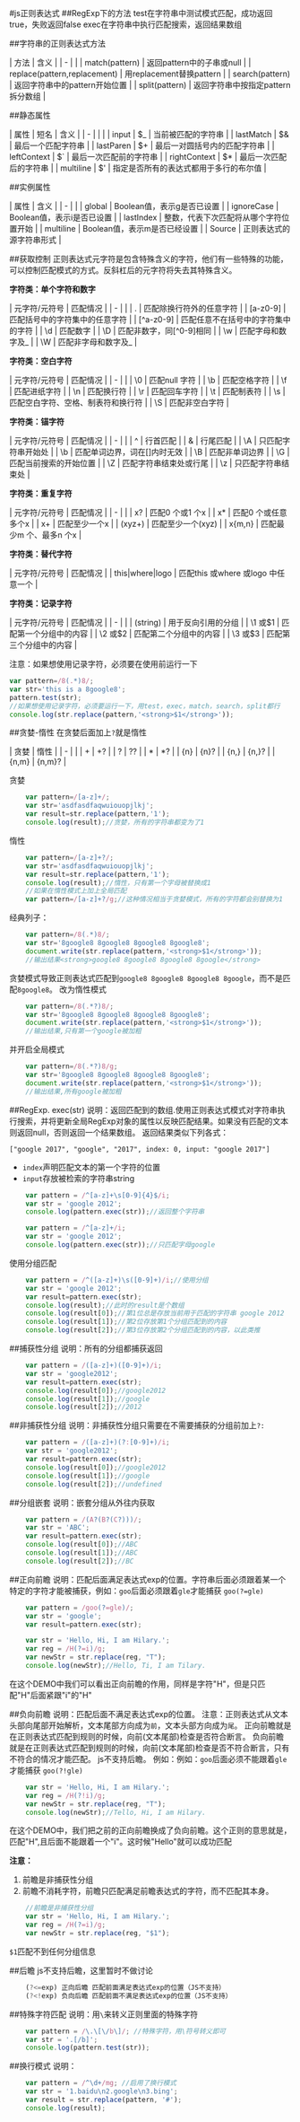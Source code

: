 #js正则表达式
##RegExp下的方法
test在字符串中测试模式匹配，成功返回true，失败返回false
exec在字符串中执行匹配搜索，返回结果数组

##字符串的正则表达式方法

| 方法                         | 含义                              |
| -                            |                                   |
| match(pattern)               | 返回pattern中的子串或null         |
| replace(pattern,replacement) | 用replacement替换pattern          |
| search(pattern)              | 返回字符串中的pattern开始位置     |
| split(pattern)               | 返回字符串中按指定pattern拆分数组 |

##静态属性

| 属性         | 短名 | 含义                                   |
| -            |      |                                        |
| input        | $_   | 当前被匹配的字符串                     |
| lastMatch    | $&   | 最后一个匹配字符串                     |
| lastParen    | $+   | 最后一对圆括号内的匹配字符串           |
| leftContext  | $`   | 最后一次匹配前的字符串                 |
| rightContext | $*   | 最后一次匹配后的字符串                 |
| multiline    | $'   | 指定是否所有的表达式都用于多行的布尔值 |

##实例属性

| 属性       | 含义                                   |
| -          |                                        |
| global     | Boolean值，表示g是否已设置             |
| ignoreCase | Boolean值，表示i是否已设置             |
| lastIndex  | 整数，代表下次匹配将从哪个字符位置开始 |
| multiline  | Boolean值，表示m是否已经设置           |
| Source     | 正则表达式的源字符串形式               |

##获取控制
正则表达式元字符是包含特殊含义的字符，他们有一些特殊的功能，可以控制匹配模式的方式。反斜杠后的元字符将失去其特殊含义。

**字符类：单个字符和数字**

| 元字符/元符号 | 匹配情况                           |
| -             |                                    |
| .             | 匹配除换行符外的任意字符           |
| [a-z0-9]      | 匹配括号中的字符集中的任意字符     |
| [^a-z0-9]     | 匹配任意不在括号中的字符集中的字符 |
| \d            | 匹配数字                           |
| \D            | 匹配非数字，同[^0-9]相同           |
| \w            | 匹配字母和数字及_                  |
| \W            | 匹配非字母和数字及_                |

**字符类：空白字符**

| 元字符/元符号 | 匹配情况                           |
| -             |                                    |
| \0            | 匹配null 字符                      |
| \b            | 匹配空格字符                       |
| \f            | 匹配进纸字符                       |
| \n            | 匹配换行符                         |
| \r            | 匹配回车字符                       |
| \t            | 匹配制表符                         |
| \s            | 匹配空白字符、空格、制表符和换行符 |
| \S            | 匹配非空白字符                     |

**字符类：锚字符**

| 元字符/元符号 | 匹配情况                     |
| -             |                              |
| ^             | 行首匹配                     |
| &             | 行尾匹配                     |
| \A            | 只匹配字符串开始处           |
| \b            | 匹配单词边界，词在[]内时无效 |
| \B            | 匹配非单词边界               |
| \G            | 匹配当前搜索的开始位置       |
| \Z            | 匹配字符串结束处或行尾       |
| \z            | 只匹配字符串结束处           |

**字符类：重复字符**

| 元字符/元符号 | 匹配情况                |
| -             |                         |
| x?            | 匹配0 个或1 个x         |
| x*            | 匹配0 个或任意多个x     |
| x+            | 匹配至少一个x           |
| (xyz+)        | 匹配至少一个(xyz)       |
| x{m,n}        | 匹配最少m 个、最多n 个x |

**字符类：替代字符**

| 元字符/元符号   | 匹配情况                           |
| this|where|logo | 匹配this 或where 或logo 中任意一个 |

**字符类：记录字符**

| 元字符/元符号 | 匹配情况               |
| -             |                        |
| (string)      | 用于反向引用的分组     |
| \1 或$1       | 匹配第一个分组中的内容 |
| \2 或$2       | 匹配第二个分组中的内容 |
| \3 或$3       | 匹配第三个分组中的内容 |

注意：如果想使用记录字符，必须要在使用前运行一下

```js
var pattern=/8(.*)8/;
var str='this is a 8google8';
pattern.test(str);
//如果想使用记录字符，必须要运行一下，用test，exec，match，search，split都行
console.log(str.replace(pattern,'<strong>$1</strong>'));
```

##贪婪-惰性
在贪婪后面加上`?`就是惰性

| 贪婪  | 惰性   |
| -     |        |
| +     | +?     |
| ?     | ??     |
| *     | *?     |
| {n}   | {n}?   |
| {n,}  | {n,}?  |
| {n,m} | {n,m}? |

贪婪
```js
    var pattern=/[a-z]+/;
    var str='asdfasdfaqwuiouopjlkj';
    var result=str.replace(pattern,'1');
    console.log(result);//贪婪，所有的字符串都变为了1
```

惰性

```js
    var pattern=/[a-z]+?/;
    var str='asdfasdfaqwuiouopjlkj';
    var result=str.replace(pattern,'1');
    console.log(result);//惰性，只有第一个字母被替换成1
    //如果在惰性模式上加上全局匹配
    var pattern=/[a-z]+?/g;//这种情况相当于贪婪模式，所有的字符都会别替换为1
```

经典列子：

```js
    var pattern=/8(.*)8/;
    var str='8google8 8google8 8google8 8google8';
    document.write(str.replace(pattern,'<strong>$1</strong>'));
    //输出结果<strong>google8 8google8 8google8 8google</strong>
```

贪婪模式导致正则表达式匹配到`google8 8google8 8google8 8google`，而不是匹配`8google8`。
改为惰性模式

```js
    var pattern=/8(.*?)8/;
    var str='8google8 8google8 8google8 8google8';
    document.write(str.replace(pattern,'<strong>$1</strong>'));
    //输出结果,只有第一个google被加粗
```

并开启全局模式

```js
    var pattern=/8(.*?)8/g;
    var str='8google8 8google8 8google8 8google8';
    document.write(str.replace(pattern,'<strong>$1</strong>'));
    //输出结果,所有google被加粗
```

##RegExp. exec(str)
说明：返回匹配到的数组.使用正则表达式模式对字符串执行搜索，并将更新全局RegExp对象的属性以反映匹配结果。如果没有匹配的文本则返回null，否则返回一个结果数组。
返回结果类似下列各式：

    ["google 2017", "google", "2017", index: 0, input: "google 2017"]

* `index`声明匹配文本的第一个字符的位置
* `input`存放被检索的字符串string

```js
    var pattern = /^[a-z]+\s[0-9]{4}$/i;
    var str = 'google 2012';
    console.log(pattern.exec(str));//返回整个字符串

    var pattern = /^[a-z]+/i; 
    var str = 'google 2012';
    console.log(pattern.exec(str));//只匹配字母google
```

使用分组匹配

```js
    var pattern = /^([a-z]+)\s([0-9]+)/i;//使用分组
    var str = 'google 2012';
    var result=pattern.exec(str);
    console.log(result);//此时的result是个数组
    console.log(result[0]);//第1位总是存放当前用于匹配的字符串 google 2012
    console.log(result[1]);//第2位存放第1个分组匹配到的内容
    console.log(result[2]);//第3位存放第2个分组匹配到的内容，以此类推
```

##捕获性分组 
说明：所有的分组都捕获返回

```js
    var pattern = /([a-z]+)([0-9]+)/i;
    var str = 'google2012';
    var result=pattern.exec(str);
    console.log(result[0]);//google2012
    console.log(result[1]);//google
    console.log(result[2]);//2012
```

##非捕获性分组
说明：非捕获性分组只需要在不需要捕获的分组前加上`?:`

```js
    var pattern = /([a-z]+)(?:[0-9]+)/i;
    var str = 'google2012';
    var result=pattern.exec(str);
    console.log(result[0]);//google2012
    console.log(result[1]);//google
    console.log(result[2]);//undefined
```

##分组嵌套
说明：嵌套分组从外往内获取

```js
    var pattern = /(A?(B?(C?)))/;
    var str = 'ABC';
    var result=pattern.exec(str);
    console.log(result[0]);//ABC
    console.log(result[1]);//ABC
    console.log(result[2]);//BC
```

##正向前瞻
说明：匹配后面满足表达式exp的位置。字符串后面必须跟着某一个特定的字符才能被捕获，例如：`goo`后面必须跟着`gle`才能捕获 `goo(?=gle)`

```js
    var pattern = /goo(?=gle)/;
    var str = 'google';
    var result=pattern.exec(str);

    var str = 'Hello, Hi, I am Hilary.';
    var reg = /H(?=i)/g;
    var newStr = str.replace(reg, "T");
    console.log(newStr);//Hello, Ti, I am Tilary.
```

在这个DEMO中我们可以看出正向前瞻的作用，同样是字符"H"，但是只匹配"H"后面紧跟"i"的"H"

##负向前瞻
说明：匹配后面不满足表达式exp的位置。
注意：正则表达式从文本头部向尾部开始解析，文本尾部方向成为`前`，文本头部方向成为`尾`。
正向前瞻就是在正则表达式匹配到规则的时候，向前(文本尾部)检查是否符合断言。
负向前瞻就是在正则表达式匹配到规则的时候，向前(文本尾部)检查是否不符合断言，只有不符合的情况才能匹配。
js不支持后瞻。
例如：例如：`goo`后面必须不能跟着`gle`才能捕获 `goo(?!gle)`

```js
    var str = 'Hello, Hi, I am Hilary.';
    var reg = /H(?!i)/g;
    var newStr = str.replace(reg, "T");
    console.log(newStr);//Tello, Hi, I am Hilary.
```

在这个DEMO中，我们把之前的正向前瞻换成了负向前瞻。这个正则的意思就是，匹配"H",且后面不能跟着一个"i"。这时候"Hello"就可以成功匹配

**注意：**
1. 前瞻是非捕获性分组
2. 前瞻不消耗字符，前瞻只匹配满足前瞻表达式的字符，而不匹配其本身。

```js
    //前瞻是非捕获性分组
    var str = 'Hello, Hi, I am Hilary.';
    var reg = /H(?=i)/g;
    var newStr = str.replace(reg, "$1");
```

`$1`匹配不到任何分组信息

##后瞻
js不支持后瞻，这里暂时不做讨论

```js
    (?<=exp) 正向后瞻 匹配前面满足表达式exp的位置（JS不支持）
    (?<!exp) 负向后瞻 匹配前面不满足表达式exp的位置（JS不支持）
```

##特殊字符匹配
说明：用`\`来转义正则里面的特殊字符

```js
    var pattern = /\.\[\/b\]/; //特殊字符，用\符号转义即可
    var str = '.[/b]';
    console.log(pattern.test(str));
```

##换行模式
说明：

```js
    var pattern = /^\d+/mg; //启用了换行模式
    var str = '1.baidu\n2.google\n3.bing';
    var result = str.replace(pattern, '#');
    console.log(result);
```
